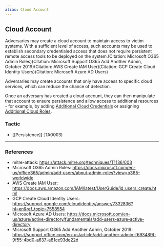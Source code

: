 ```yaml
---
alias: Cloud Account
---
```


## Cloud Account

Adversaries may create a cloud account to maintain access to victim systems. With a sufficient level of access, such accounts may be used to establish secondary credentialed access that does not require persistent remote access tools to be deployed on the system.(Citation: Microsoft O365 Admin Roles)(Citation: Microsoft Support O365 Add Another Admin, October 2019)(Citation: AWS Create IAM User)(Citation: GCP Create Cloud Identity Users)(Citation: Microsoft Azure AD Users)

Adversaries may create accounts that only have access to specific cloud services, which can reduce the chance of detection.

Once an adversary has created a cloud account, they can then manipulate that account to ensure persistence and allow access to additional resources - for example, by adding [Additional Cloud Credentials](https://attack.mitre.org/techniques/T1098/001) or assigning [Additional Cloud Roles](https://attack.mitre.org/techniques/T1098/003).


### Tactic

- [[Persistence]] (TA0003)


---
### References

- mitre-attack: https://attack.mitre.org/techniques/T1136/003
- Microsoft O365 Admin Roles: https://docs.microsoft.com/en-us/office365/admin/add-users/about-admin-roles?view=o365-worldwide
- AWS Create IAM User: https://docs.aws.amazon.com/IAM/latest/UserGuide/id_users_create.html
- GCP Create Cloud Identity Users: https://support.google.com/cloudidentity/answer/7332836?hl=en&ref_topic=7558554
- Microsoft Azure AD Users: https://docs.microsoft.com/en-us/azure/active-directory/fundamentals/add-users-azure-active-directory
- Microsoft Support O365 Add Another Admin, October 2019: https://support.office.com/en-us/article/add-another-admin-f693489f-9f55-4bd0-a637-a81ce93de22d
